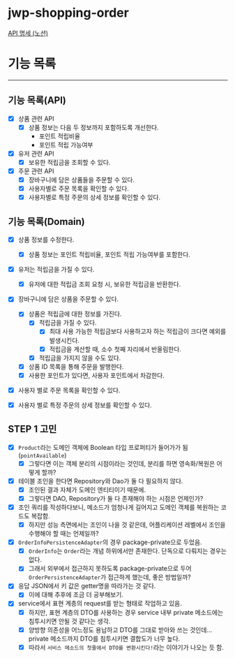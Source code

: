 # jwp-shopping-order


<a href = "https://www.notion.so/step2-da784bf6f78b4ce8baa89d489ceb227e"> API 명세 (노션) </a>

# 기능 목록
---

## 기능 목록(API)
- [x] 상품 관련 API
  - [x] 상품 정보는 다음 두 정보까지 포함하도록 개선한다.
    - 포인트 적립비율
    - 포인트 적립 가능여부

- [x] 유저 관련 API
  - [x] 보유한 적립금을 조회할 수 있다.

- [x] 주문 관련 API
  - [x] 장바구니에 담은 상품들을 주문할 수 있다.
  - [x] 사용자별로 주문 목록을 확인할 수 있다.
  - [x] 사용자별로 특정 주문의 상세 정보를 확인할 수 있다.

## 기능 목록(Domain)
- [x] 상품 정보를 수정한다.
  - [x] 상품 정보는 포인트 적립비율, 포인트 적립 가능여부를 포함한다.

- [x] 유저는 적립금을 가질 수 있다.
  - [x] 유저에 대한 적립금 조회 요청 시, 보유한 적립금을 반환한다. 

- [x] 장바구니에 담은 상품을 주문할 수 있다.
  - [x] 상품은 적립금에 대한 정보를 가진다.
    - [x] 적립금을 가질 수 있다.
      - [x] 최대 사용 가능한 적립금보다 사용하고자 하는 적립금이 크다면 예외를 발생시킨다.
      - [x] 적립금을 계산할 때, 소수 첫째 자리에서 반올림한다.
    - [x] 적립금을 가지지 않을 수도 있다.
  - [x] 상품 ID 목록을 통해 주문을 발행한다.
  - [x] 사용한 포인트가 있다면, 사용자 포인트에서 차감한다. 

- [x] 사용자 별로 주문 목록을 확인할 수 있다.

- [x] 사용자 별로 특정 주문의 상세 정보를 확인할 수 있다.


## STEP 1 고민
- [x] `Product`라는 도메인 객체에 Boolean 타입 프로퍼티가 들어가가 됨(`pointAvailable`)
  - [x] 그렇다면 이는 객체 분리의 시점이라는 것인데, 분리를 하면 영속화/복원은 어떻게 할까?
- [x] 테이블 조인을 한다면 Repository와 Dao가 둘 다 필요하지 않다. 
  - [x] 조인된 결과 자체가 도메인 엔티티이기 때문에.
  - [x] 그렇다면 DAO, Repository가 둘 다 존재해야 하는 시점은 언제인가?
- [x] 조인 쿼리를 작성하다보니, 메소드가 엄청나게 길어지고 도메인 객체를 복원하는 코드도 복잡함.
  - [x] 하지만 성능 측면에서는 조인이 나을 것 같은데, 어플리케이션 레벨에서 조인을 수행해야 할 때는 언제일까?
- [x] `OrderInfoPersistenceAdapter`의 경우 package-private으로 두었음.
  - [x] `OrderInfo`는 `Order`라는 개념 하위에서만 존재한다. 단독으로 다뤄지는 경우는 없다.
  - [x] 그래서 외부에서 접근하지 못하도록 package-private으로 두어 `OrderPersistenceAdapter`가 접근하게 했는데, 좋은 방법일까?
- [x] 응답 JSON에서 키 값은 getter명을 따라가는 것 같다.
  - [x] 이에 대해 추후에 조금 더 공부해보기.
- [x] service에서 표현 계층의 request를 받는 형태로 작업하고 있음.
  - [x] 하지만, 표현 계층의 DTO를 사용하는 경우 service 내부 private 메소드에는 침투시키면 안될 것 같다는 생각.
  - [x] 양방향 의존성을 어느정도 용납하고 DTO를 그대로 받아와 쓰는 것인데... private 메소드까지 DTO를 침투시키면 결합도가 너무 높다.
  - [x] 따라서 `서비스 메소드의 첫줄에서 DTO를 변환시킨다!`라는 이야기가 나오는 듯 함.
